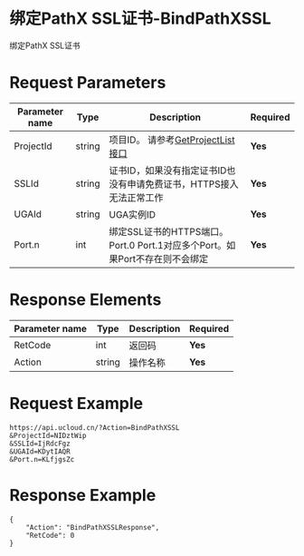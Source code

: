# 绑定PathX SSL证书-BindPathXSSL

绑定PathX SSL证书

# Request Parameters
|Parameter name|Type|Description|Required|
|---|---|---|---|
|ProjectId|string|项目ID。 请参考[GetProjectList接口](../summary/get_project_list.html)|**Yes**|
|SSLId|string|证书ID，如果没有指定证书ID也没有申请免费证书，HTTPS接入无法正常工作|**Yes**|
|UGAId|string|UGA实例ID|**Yes**|
|Port.n|int|绑定SSL证书的HTTPS端口。Port.0 Port.1对应多个Port。如果Port不存在则不会绑定|**Yes**|

# Response Elements
|Parameter name|Type|Description|Required|
|---|---|---|---|
|RetCode|int|返回码|**Yes**|
|Action|string|操作名称|**Yes**|

# Request Example
```
https://api.ucloud.cn/?Action=BindPathXSSL
&ProjectId=NIDztWip
&SSLId=IjRdcFgz
&UGAId=KDytIAQR
&Port.n=KLfjgsZc
```

# Response Example
```
{
    "Action": "BindPathXSSLResponse", 
    "RetCode": 0
}
```

